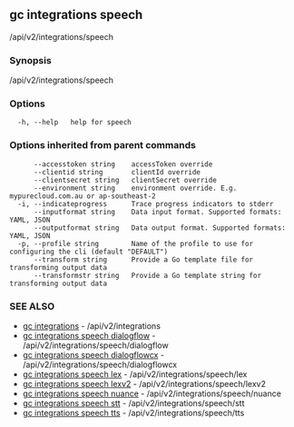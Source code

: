 ## gc integrations speech

/api/v2/integrations/speech

### Synopsis

/api/v2/integrations/speech

### Options

```
  -h, --help   help for speech
```

### Options inherited from parent commands

```
      --accesstoken string    accessToken override
      --clientid string       clientId override
      --clientsecret string   clientSecret override
      --environment string    environment override. E.g. mypurecloud.com.au or ap-southeast-2
  -i, --indicateprogress      Trace progress indicators to stderr
      --inputformat string    Data input format. Supported formats: YAML, JSON
      --outputformat string   Data output format. Supported formats: YAML, JSON
  -p, --profile string        Name of the profile to use for configuring the cli (default "DEFAULT")
      --transform string      Provide a Go template file for transforming output data
      --transformstr string   Provide a Go template string for transforming output data
```

### SEE ALSO

* [gc integrations](gc_integrations.html)	 - /api/v2/integrations
* [gc integrations speech dialogflow](gc_integrations_speech_dialogflow.html)	 - /api/v2/integrations/speech/dialogflow
* [gc integrations speech dialogflowcx](gc_integrations_speech_dialogflowcx.html)	 - /api/v2/integrations/speech/dialogflowcx
* [gc integrations speech lex](gc_integrations_speech_lex.html)	 - /api/v2/integrations/speech/lex
* [gc integrations speech lexv2](gc_integrations_speech_lexv2.html)	 - /api/v2/integrations/speech/lexv2
* [gc integrations speech nuance](gc_integrations_speech_nuance.html)	 - /api/v2/integrations/speech/nuance
* [gc integrations speech stt](gc_integrations_speech_stt.html)	 - /api/v2/integrations/speech/stt
* [gc integrations speech tts](gc_integrations_speech_tts.html)	 - /api/v2/integrations/speech/tts


